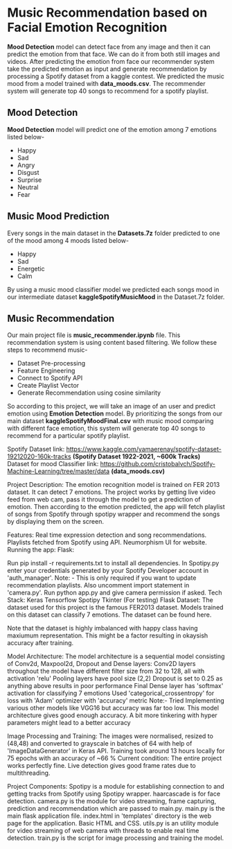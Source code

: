 Music Recommendation based on Facial Emotion Recognition
========================================================

**Mood Detection** model can detect face from any image and then it can predict the emotion from that face.
We can do it from both still images and videos.
After predicting the emotion from face our recommender system take the predicted emotion as input and generate recommendation by processing a Spotify dataset from a kaggle contest. We predicted the music mood from a model trained with **data_moods.csv**. The recommender system will generate top 40 songs to recommend for a spotify playlist.

Mood Detection
--------------
**Mood Detection** model will predict one of the emotion among 7 emotions listed below-
* Happy
* Sad
* Angry
* Disgust
* Surprise
* Neutral
* Fear

Music Mood Prediction
---------------------

Every songs in the main dataset in the **Datasets.7z** folder predicted to one of the mood among 4 moods listed below-
* Happy
* Sad
* Energetic
* Calm

By using a music mood classifier model we predicted each songs mood in our intermediate dataset **kaggleSpotifyMusicMood** in the Dataset.7z folder.

Music Recommendation
--------------------
Our main project file is **music_recommender.ipynb** file. This recommendation system is using content based filtering. We follow these steps to recommend music-
* Dataset Pre-processing
* Feature Engineering
* Connect to Spotify API
* Create Playlist Vector
* Generate Recommendation using cosine similarity

So according to this project, we will take an image of an user and predict emotion using **Emotion Detection** model. By prioritizing the songs from our main dataset **kaggleSpotifyMoodFinal.csv** with music mood comparing with different face emotion, this system will generate top 40 songs to recommend for a particular spotify playlist. 




Spotify Dataset link: https://www.kaggle.com/yamaerenay/spotify-dataset-19212020-160k-tracks **(Spotify Dataset 1922-2021, ~600k Tracks)**                               
Dataset for mood Classifier link: https://github.com/cristobalvch/Spotify-Machine-Learning/tree/master/data **(data_moods.csv)**

Project Description:
The emotion recognition model is trained on FER 2013 dataset. It can detect 7 emotions. The project works by getting live video feed from web cam, pass it through the model to get a prediction of emotion. Then according to the emotion predicted, the app will fetch playlist of songs from Spotify through spotipy wrapper and recommend the songs by displaying them on the screen.

Features:
Real time expression detection and song recommendations.
Playlists fetched from Spotify using API.
Neumorphism UI for website.
Running the app:
Flask:

Run pip install -r requirements.txt to install all dependencies.
In Spotipy.py enter your credentials generated by your Spotify Developer account in 'auth_manager'. Note: - This is only required if you want to update recommendation playlists. Also uncomment import statement in 'camera.py'.
Run python app.py and give camera permission if asked.
Tech Stack:
Keras
Tensorflow
Spotipy
Tkinter (For testing)
Flask
Dataset:
The dataset used for this project is the famous FER2013 dataset. Models trained on this dataset can classify 7 emotions. The dataset can be found here.

Note that the dataset is highly imbalanced with happy class having maxiumum representation. This might be a factor resulting in okaysish accuracy after training.

Model Architecture:
The model architecture is a sequential model consisting of Conv2d, Maxpool2d, Dropout and Dense layers:
Conv2D layers throughout the model have different filter size from 32 to 128, all with activation 'relu'
Pooling layers have pool size (2,2)
Dropout is set to 0.25 as anything above results in poor performance
Final Dense layer has 'softmax' activation for classifying 7 emotions
Used 'categorical_crossentropy' for loss with 'Adam' optimizer with 'accuracy' metric
Note:- Tried Implementing various other models like VGG16 but accuracy was far too low. This model architecture gives good enough accuracy. A bit more tinkering with hyper parameters might lead to a better accuracy

Image Processing and Training:
The images were normalised, resized to (48,48) and converted to grayscale in batches of 64 with help of 'ImageDataGenerator' in Keras API.
Training took around 13 hours locally for 75 epochs with an accuracy of ~66 %
Current condition:
The entire project works perfectly fine. Live detection gives good frame rates due to multithreading.

Project Components:
Spotipy is a module for establishing connection to and getting tracks from Spotify using Spotipy wrapper.
haarcascade is for face detection.
camera.py is the module for video streaming, frame capturing, prediction and recommendation which are passed to main.py.
main.py is the main flask application file.
index.html in 'templates' directory is the web page for the application. Basic HTML and CSS.
utils.py is an utility module for video streaming of web camera with threads to enable real time detection.
train.py is the script for image processing and training the model.
